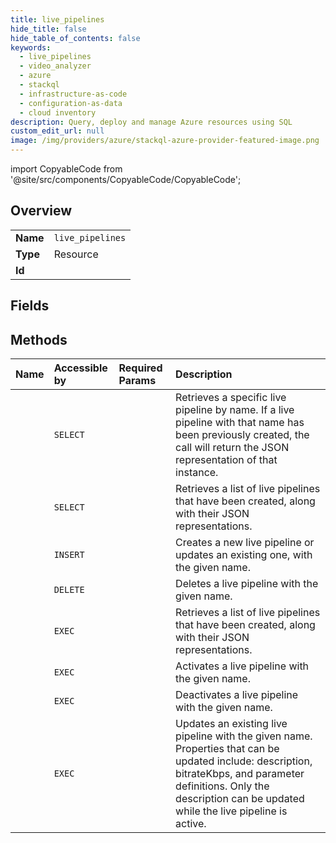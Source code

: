 ```yaml
---
title: live_pipelines
hide_title: false
hide_table_of_contents: false
keywords:
  - live_pipelines
  - video_analyzer
  - azure    
  - stackql
  - infrastructure-as-code
  - configuration-as-data
  - cloud inventory
description: Query, deploy and manage Azure resources using SQL
custom_edit_url: null
image: /img/providers/azure/stackql-azure-provider-featured-image.png
---
```


import CopyableCode from '@site/src/components/CopyableCode/CopyableCode';




## Overview
<table><tbody>
<tr><td><b>Name</b></td><td><code>live_pipelines</code></td></tr>
<tr><td><b>Type</b></td><td>Resource</td></tr>
<tr><td><b>Id</b></td><td><CopyableCode code="azure.video_analyzer.live_pipelines" /></td></tr>
</tbody></table>

## Fields
## Methods
| Name | Accessible by | Required Params | Description |
|:-----|:--------------|:----------------|:------------|
| <CopyableCode code="get" /> | `SELECT` | <CopyableCode code="accountName, livePipelineName, resourceGroupName, subscriptionId" /> | Retrieves a specific live pipeline by name. If a live pipeline with that name has been previously created, the call will return the JSON representation of that instance. |
| <CopyableCode code="list" /> | `SELECT` | <CopyableCode code="accountName, resourceGroupName, subscriptionId" /> | Retrieves a list of live pipelines that have been created, along with their JSON representations. |
| <CopyableCode code="create_or_update" /> | `INSERT` | <CopyableCode code="accountName, livePipelineName, resourceGroupName, subscriptionId" /> | Creates a new live pipeline or updates an existing one, with the given name. |
| <CopyableCode code="delete" /> | `DELETE` | <CopyableCode code="accountName, livePipelineName, resourceGroupName, subscriptionId" /> | Deletes a live pipeline with the given name. |
| <CopyableCode code="_list" /> | `EXEC` | <CopyableCode code="accountName, resourceGroupName, subscriptionId" /> | Retrieves a list of live pipelines that have been created, along with their JSON representations. |
| <CopyableCode code="activate" /> | `EXEC` | <CopyableCode code="accountName, livePipelineName, resourceGroupName, subscriptionId" /> | Activates a live pipeline with the given name. |
| <CopyableCode code="deactivate" /> | `EXEC` | <CopyableCode code="accountName, livePipelineName, resourceGroupName, subscriptionId" /> | Deactivates a live pipeline with the given name. |
| <CopyableCode code="update" /> | `EXEC` | <CopyableCode code="accountName, livePipelineName, resourceGroupName, subscriptionId" /> | Updates an existing live pipeline with the given name. Properties that can be updated include: description, bitrateKbps, and parameter definitions. Only the description can be updated while the live pipeline is active. |
